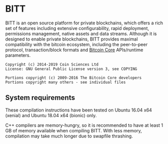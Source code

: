 BITT
==========

BITT is an open source platform for private blockchains, which offers a rich set of features including extensive configurability, rapid deployment, permissions management, native assets and data streams. Although it is designed to enable private blockchains, BITT provides maximal compatibility with the bitcoin ecosystem, including the peer-to-peer protocol, transaction/block formats and [Bitcoin Core](https://bitcoin.org/en/bitcoin-core/) APIs/runtime parameters.

    Copyright (c) 2014-2019 Coin Sciences Ltd
    License: GNU General Public License version 3, see COPYING

    Portions copyright (c) 2009-2016 The Bitcoin Core developers
    Portions copyright many others - see individual files

System requirements
-------------------

These compilation instructions have been tested on Ubuntu 16.04 x64 (xenial) and Ubuntu 18.04 x64 (bionic) only.

C++ compilers are memory-hungry, so it is recommended to have at least 1 GB of memory available when compiling BITT. With less memory, compilation may take much longer due to swapfile thrashing.
